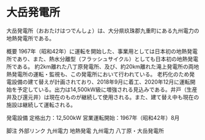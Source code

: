 # 大岳発電所

大岳発電所（おおたけはつでんしょ）は、大分県玖珠郡九重町にある九州電力の地熱発電所である。

概要
1967年（昭和42年）に運転を開始した、事業用としては日本初の地熱発電所であり、また、熱水分離型（フラッシュサイクル）としても日本初の地熱発電所である。
約2km離れた八丁原発電所、及び、約20km離れた滝上発電所の両地熱発電所の運転・監視も、この発電所において行われている。
老朽化のため発電設備の建て替えが計画されており、2018年9月に着工、2020年12月に運転開始を予定している。出力は14,500kW級に増強される見込みである。井戸（生産井及び還元井）は現在のものが継続して使用される。また、建て替え中も現在の施設は継続して運転される。

発電設備
定格出力：12,500kW
営業運転開始：1967年（昭和42年）8月

脚注
外部リンク
九州電力 地熱発電
九州電力 八丁原・大岳発電所